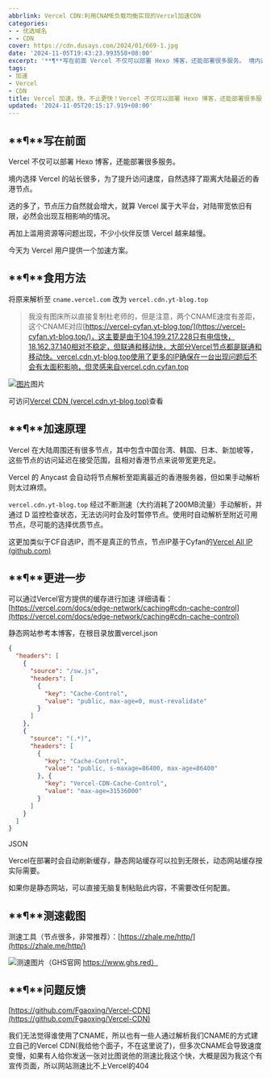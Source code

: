 ```yaml
---
abbrlink: Vercel CDN:利用CNAME负载均衡实现的Vercel加速CDN
categories:
- - 优选域名
- - CDN
cover: https://cdn.dusays.com/2024/01/669-1.jpg
date: '2024-11-05T19:43:23.993558+08:00'
excerpt: '**¶**写在前面 Vercel 不仅可以部署 Hexo 博客，还能部署很多服务。 境内选择 Vercel 的站长很多，为了提升访问速度，自然选择了距离大陆最近的香港节点。 选的多了，节点压力自然就会增大，就算 Vercel 属于大平台，对陆带宽依旧有限，必然会出现互相影响的情况。 再加上滥用资源等问题出现，不少小伙伴反馈 Vercel 越来越慢。 今天为 Vercel 用户提供一个加速方案。 *...'
tags:
- 加速
- Vercel
- CDN
title: Vercel 加速，快，不止更快！Vercel 不仅可以部署 Hexo 博客，还能部署很多服务
updated: '2024-11-05T20:15:17.919+08:00'
---
```

## **¶**写在前面

Vercel 不仅可以部署 Hexo 博客，还能部署很多服务。

境内选择 Vercel 的站长很多，为了提升访问速度，自然选择了距离大陆最近的香港节点。

选的多了，节点压力自然就会增大，就算 Vercel 属于大平台，对陆带宽依旧有限，必然会出现互相影响的情况。

再加上滥用资源等问题出现，不少小伙伴反馈 Vercel 越来越慢。

今天为 Vercel 用户提供一个加速方案。

## **¶**食用方法

将原来解析至 `cname.vercel.com` 改为 `vercel.cdn.yt-blog.top`

> 我没有图床所以直接复制杜老师的，但是注意，两个CNAME速度有差距，这个CNAME对应[https://vercel-cyfan.yt-blog.top/](https://vercel-cyfan.yt-blog.top/)，这主要是由于104.199.217.228只有电信快，18.162.37.140相对不稳定，但联通和移动快，大部分Vercel节点都是联通和移动快。vercel.cdn.yt-blog.top使用了更多的IP确保在一台出现问题后不会有太面积影响，但灵感来自vercel.cdn.cyfan.top

[![图片](https://cdn.dusays.com/2024/01/669-1.jpg)](https://cdn.dusays.com/2024/01/669-1.jpg)图片

可访问[Vercel CDN (vercel.cdn.yt-blog.top)](https://vercel.cdn.yt-blog.top/)查看

## **¶**加速原理

Vercel 在大陆周围还有很多节点，其中包含中国台湾、韩国、日本、新加坡等，这些节点的访问延迟在接受范围，且相对香港节点来说带宽更充足。

Vercel 的 Anycast 会自动将节点解析至距离最近的香港服务器，但如果手动解析则太过麻烦。

`vercel.cdn.yt-blog.top` 经过不断测速（大约消耗了200MB流量）手动解析，并通过 D 监控检查状态，无法访问时会及时暂停节点。使用时自动解析至附近可用节点，尽可能的选择优质节点。

这更加类似于CF自选IP，而不是真正的节点，节点IP基于Cyfan的[Vercel All IP (github.com)](https://gist.github.com/ChenYFan/fc2bd4ec1795766f2613b52ba123c0f8)

## **¶**更进一步

可以通过Vercel官方提供的缓存进行加速
详细请看：[https://vercel.com/docs/edge-network/caching#cdn-cache-control](https://vercel.com/docs/edge-network/caching#cdn-cache-control)

静态网站参考本博客，在根目录放置vercel.json

```json
{
  "headers": [
    {
      "source": "/sw.js",
      "headers": [
        {
          "key": "Cache-Control",
          "value": "public, max-age=0, must-revalidate"
        }
      ]
    },
    {
      "source": "(.*)",
      "headers": [
        {
          "key": "Cache-Control",
          "value": "public, s-maxage=86400, max-age=86400"
        }, {
          "key": "Vercel-CDN-Cache-Control",
          "value": "max-age=31536000"
        }
      ]
    }
  ]
}
```

JSON

Vercel在部署时会自动刷新缓存，静态网站缓存可以拉到无限长，动态网站缓存按实际需要。

如果你是静态网站，可以直接无脑复制粘贴此内容，不需要改任何配置。

## **¶**测速截图

测速工具（节点很多，非常推荐）：[https://zhale.me/http/](https://zhale.me/http/)

[![](https://bu.dusays.com/2024/05/24/66506514bb08c.png)](https://bu.dusays.com/2024/05/24/66506514bb08c.png)测速图片（GHS官网 https://www.ghs.red）

## **¶**问题反馈

[https://github.com/Fgaoxing/Vercel-CDN](https://github.com/Fgaoxing/Vercel-CDN)

我们无法觉得谁使用了CNAME，所以也有一些人通过解析我们CNAME的方式建立自己的Vercel CDN(我给他个面子，不在这里说了)，但多次CNAME会导致速度变慢，如果有人给你发送一张对比图说他的测速比我这个快，大概是因为我这个有宣传页面，所以网站测速比不上Vercel的404
